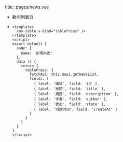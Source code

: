 title:: pages/news.vue

- 新闻列表页
- ```vue
  <template>
    <my-table v-bind="tableProps" />
  </template>
  <script>
  export default {
    page: {
      name: '新闻列表'
    },
    data () {
      return {
        tableProps: {
          fetchApi: this.$api.getNewsList,
          fields: [
            { label: '编号', field: 'id' },
            { label: '标题', field: 'title' },
            { label: '摘要', field: 'description' },
            { label: '作者', field: 'author' },
            { label: '状态', field: 'state' },
            { label: '创建时间', field: 'createAt' }
          ]
        }
      }
    }
  }
  </script>
  
  ```